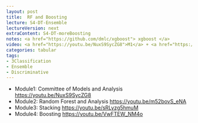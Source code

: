 ```yaml
---
layout: post
title:  RF and Boosting
lecture: S4-DT-Ensemble
lectureVersion: next
extraContent: S4-DT-moreBoosting
notes: <a href="https://github.com/dmlc/xgboost"> xgboost </a> 
video: <a href="https://youtu.be/NuxS9SycZG8">M1</a> + <a href="https://youtu.be/m52bovS_eNA">M2</a> + <a href="https://youtu.be/sRLyzg5hmuM">M3</a>  + <a href="https://youtu.be/VwFTEW_NM4o">M4</a>  
categories: tabular
tags:
- 3Classification
- Ensemble
- Discriminative
---
```



- Module1: Committee of Models and Analysis https://youtu.be/NuxS9SycZG8
- Module2: Random Forest and Analysis https://youtu.be/m52bovS_eNA
- Module3: Stacking https://youtu.be/sRLyzg5hmuM
- Module4: Boosting  https://youtu.be/VwFTEW_NM4o
